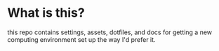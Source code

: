 # What is this?

this repo contains settings, assets, dotfiles, and docs for getting a new computing environment set up the way I'd prefer it.